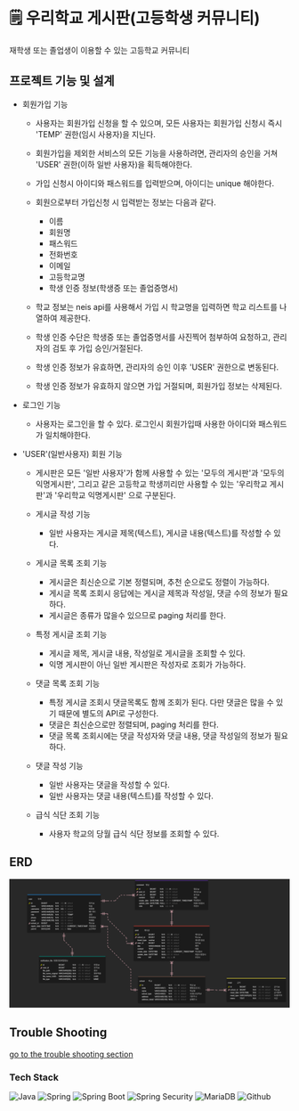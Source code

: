 # 🗒 우리학교 게시판(고등학생 커뮤니티)
재학생 또는 졸업생이 이용할 수 있는 고등학교 커뮤니티

## 프로젝트 기능 및 설계
- 회원가입 기능
  - 사용자는 회원가입 신청을 할 수 있으며, 모든 사용자는 회원가입 신청시 즉시 'TEMP' 권한(임시 사용자)을 지닌다. 
  - 회원가입을 제외한 서비스의 모든 기능을 사용하려면, 관리자의 승인을 거쳐 'USER' 권한(이하 일반 사용자)을 획득해야한다.

  - 가입 신청시 아이디와 패스워드를 입력받으며, 아이디는 unique 해야한다.
  - 회원으로부터 가입신청 시 입력받는 정보는 다음과 같다.
    - 이름
    - 회원명
    - 패스워드
    - 전화번호
    - 이메일
    - 고등학교명
    - 학생 인증 정보(학생증 또는 졸업증명서)
  - 학교 정보는 neis api를 사용해서 가입 시 학교명을 입력하면 학교 리스트를 나열하여 제공한다.

  - 학생 인증 수단은 학생증 또는 졸업증명서를 사진찍어 첨부하여 요청하고, 관리자의 검토 후 가입 승인/거절된다.
  - 학생 인증 정보가 유효하면, 관리자의 승인 이후 'USER' 권한으로 변동된다.
  - 학생 인증 정보가 유효하지 않으면 가입 거절되며, 회원가입 정보는 삭제된다.

- 로그인 기능
  - 사용자는 로그인을 할 수 있다. 로그인시 회원가입때 사용한 아이디와 패스워드가 일치해야한다.

- 'USER'(일반사용자) 회원 기능  
  - 게시판은 모든 '일반 사용자'가 함께 사용할 수 있는 '모두의 게시판'과 '모두의 익명게시판', 
    그리고 같은 고등학교 학생끼리만 사용할 수 있는 '우리학교 게시판'과 '우리학교 익명게시판' 으로 구분된다. 

  - 게시글 작성 기능
    - 일반 사용자는 게시글 제목(텍스트), 게시글 내용(텍스트)를 작성할 수 있다.

  - 게시글 목록 조회 기능
    - 게시글은 최신순으로 기본 정렬되며, 추천 순으로도 정렬이 가능하다.
    - 게시글 목록 조회시 응답에는 게시글 제목과 작성일, 댓글 수의 정보가 필요하다.
    - 게시글은 종류가 많을수 있으므로 paging 처리를 한다. 

  - 특정 게시글 조회 기능
    - 게시글 제목, 게시글 내용, 작성일로 게시글을 조회할 수 있다. 
    - 익명 게시판이 아닌 일반 게시판은 작성자로 조회가 가능하다.

  - 댓글 목록 조회 기능
    - 특정 게시글 조회시 댓글목록도 함께 조회가 된다. 다만 댓글은 많을 수 있기 때문에 별도의 API로 구성한다.
    - 댓글은 최신순으로만 정렬되며, paging 처리를 한다. 
    - 댓글 목록 조회시에는 댓글 작성자와 댓글 내용, 댓글 작성일의 정보가 필요하다.

  - 댓글 작성 기능
    - 일반 사용자는 댓글을 작성할 수 있다. 
    - 일반 사용자는 댓글 내용(텍스트)를 작성할 수 있다. 

  - 급식 식단 조회 기능
    - 사용자 학교의 당월 급식 식단 정보를 조회할 수 있다.

## ERD 
![ERD](doc/img/erd.png)

## Trouble Shooting
[go to the trouble shooting section](doc/TROUBLE_SHOOTING.md)

### Tech Stack
  <img src="https://img.shields.io/badge/Java-007396?style=flat&logo=Java&logoColor=white" alt="Java"> 
  <img src="https://img.shields.io/badge/Spring-6DB33F?style=flat&logo=Spring&logoColor=white" alt="Spring"> 
  <img src="https://img.shields.io/badge/Spring%20Boot-%236DB33F?style=flat&logo=springboot&logoColor=white" alt="Spring Boot"> 
  <img src="https://img.shields.io/badge/Spring%20Security-%236DB33F?style=flat&logo=springsecurity&logoColor=white" alt="Spring Security"> 
  <img src="https://img.shields.io/badge/MariaDB-003545?style=flat&logo=MariaDB&logoColor=white" alt="MariaDB"> 
  <img src="https://img.shields.io/badge/Github-181717?style=flat&logo=Github&logoColor=white" alt="Github">

